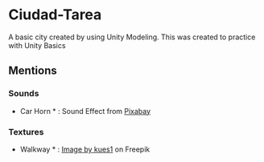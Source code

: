 # Ciudad-Tarea
 A basic city created by using Unity Modeling. This was created to practice with Unity Basics

## Mentions
### Sounds
* Car Horn * : Sound Effect from <a href="https://pixabay.com/sound-effects/?utm_source=link-attribution&utm_medium=referral&utm_campaign=music&utm_content=6408">Pixabay</a>

### Textures
* Walkway * : <a href="https://www.freepik.com/free-photo/cobblestone-walkway-texture_1037498.htm#query=sidewalk%20texture&position=2&from_view=keyword&track=ais_hybrid&uuid=70260dfc-229b-47b1-88c0-621d32a3439a">Image by kues1</a> on Freepik
